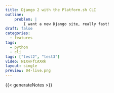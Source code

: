 ```yaml
---
title: Django 2 with the Platform.sh CLI
outline:
    problem: |
        I want a new Django site, really fast!
draft: false
categories:
  - features
tags:
  - python
  - cli
tags: ["test2", "test3"]
video: N1XvFfCAXRk
layout: single
preview: 04-live.png
---
```


{{< generateNotes >}}
